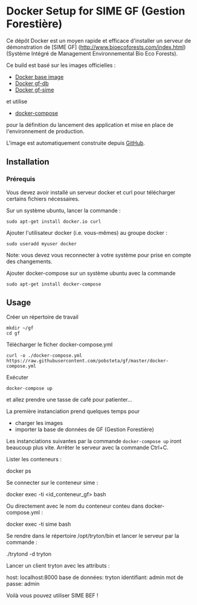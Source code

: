 # Docker Setup for SIME GF (Gestion Forestière)

Ce dépôt Docker est un moyen rapide et efficace d'installer
un serveur de démonstration de [SIME GF] (http://www.bioecoforests.com/index.html)
(Système Intégré de Management Environnemental Bio Eco Forests).

Ce build est basé sur les images officielles :

* [Docker base image](https://hub.docker.com/r/pobsteta/docker-base/)
* [Docker gf-db](https://hub.docker.com/r/pobsteta/gf-db/)
* [Docker gf-sime](https://hub.docker.com/r/pobsteta/gf-sime/)

et utilise

* [docker-compose](https://docs.docker.com/compose/)

pour la définition du lancement des application et mise en place de
l'environnement de production.

L'image est automatiquement construite depuis [GitHub](https://github.com/pobsteta/bef.git).

## Installation

### Prérequis

Vous devez avoir installé un serveur docker et curl pour télécharger
certains fichiers nécessaires.

Sur un système ubuntu, lancer la commande :

    sudo apt-get install docker.io curl

Ajouter l'utilisateur docker (i.e. vous-mêmes) au groupe docker :

    sudo useradd myuser docker

Note: vous devez vous reconnecter à votre système pour prise en compte des changements.

Ajouter docker-compose sur un système ubuntu avec la commande

    sudo apt-get install docker-compose

## Usage

Créer un répertoire de travail

    mkdir ~/gf
    cd gf

Télécharger le ficher docker-compose.yml

    curl -o ./docker-compose.yml https://raw.githubusercontent.com/pobsteta/gf/master/docker-compose.yml

Exécuter

    docker-compose up

et allez prendre une tasse de café pour patienter...

La première instanciation prend quelques temps pour

* charger les images
* importer la base de données de GF (Gestion Forestière)

Les instanciations suivantes par la commande `docker-compose up` iront beaucoup plus vite.
Arrêter le serveur avec la commande Ctrl+C.


Lister les conteneurs :

  docker ps
  
Se connecter sur le conteneur sime :

  docker exec -ti <id_conteneur_gf> bash
  
Ou directement avec le nom du conteneur conteu dans docker-compose.yml :

  docker exec -ti sime bash
  
Se rendre dans le répertoire /opt/tryton/bin et lancer le serveur par la commande :

  ./trytond -d tryton
  
Lancer un client tryton avec les attributs :

  host: localhost:8000
  base de données: tryton
  identifiant: admin
  mot de passe: admin
  
Voilà vous pouvez utiliser SIME BEF !

